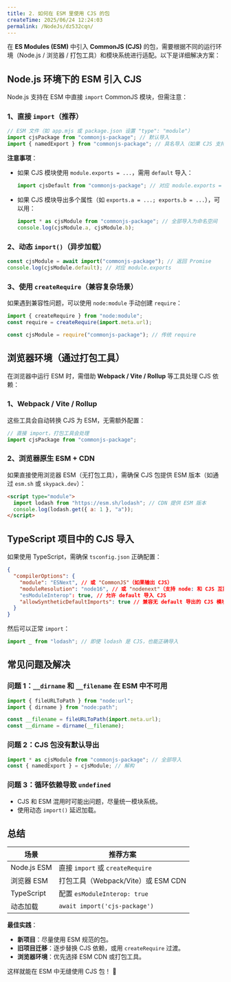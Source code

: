 ```yaml
---
title: 2. 如何在 ESM 里使用 CJS 的包
createTime: 2025/06/24 12:24:03
permalink: /NodeJs/dz532cqn/
---
```


在 **ES Modules (ESM)** 中引入 **CommonJS (CJS)** 的包，需要根据不同的运行环境（Node.js / 浏览器 / 打包工具）和模块系统进行适配。以下是详细解决方案：

## Node.js 环境下的 ESM 引入 CJS

Node.js 支持在 ESM 中直接 `import` CommonJS 模块，但需注意：

### 1、直接 `import`（推荐）

```javascript
// ESM 文件（如 app.mjs 或 package.json 设置 "type": "module"）
import cjsPackage from "commonjs-package"; // 默认导入
import { namedExport } from "commonjs-package"; // 具名导入（如果 CJS 支持）
```

**注意事项**：

- 如果 CJS 模块使用 `module.exports = ...`，需用 `default` 导入：

  ```javascript
  import cjsDefault from "commonjs-package"; // 对应 module.exports = ...
  ```

- 如果 CJS 模块导出多个属性（如 `exports.a = ...; exports.b = ...`），可以用：

  ```javascript
  import * as cjsModule from "commonjs-package"; // 全部导入为命名空间
  console.log(cjsModule.a, cjsModule.b);
  ```

### 2、动态 `import()`（异步加载）

```javascript
const cjsModule = await import("commonjs-package"); // 返回 Promise
console.log(cjsModule.default); // 对应 module.exports
```

### 3、使用 `createRequire`（兼容复杂场景）

如果遇到兼容性问题，可以使用 `node:module` 手动创建 `require`：

```javascript
import { createRequire } from "node:module";
const require = createRequire(import.meta.url);

const cjsModule = require("commonjs-package"); // 传统 require
```

## 浏览器环境（通过打包工具）

在浏览器中运行 ESM 时，需借助 **Webpack / Vite / Rollup** 等工具处理 CJS 依赖：

### 1、Webpack / Vite / Rollup

这些工具会自动转换 CJS 为 ESM，无需额外配置：

```javascript
// 直接 import，打包工具会处理
import cjsPackage from "commonjs-package";
```

### 2、浏览器原生 ESM + CDN

如果直接使用浏览器 ESM（无打包工具），需确保 CJS 包提供 ESM 版本（如通过 `esm.sh` 或 `skypack.dev`）：

```html
<script type="module">
  import lodash from "https://esm.sh/lodash"; // CDN 提供 ESM 版本
  console.log(lodash.get({ a: 1 }, "a"));
</script>
```

## TypeScript 项目中的 CJS 导入

如果使用 TypeScript，需确保 `tsconfig.json` 正确配置：

```json
{
  "compilerOptions": {
    "module": "ESNext", // 或 "CommonJS"（如果输出 CJS）
    "moduleResolution": "node16", // 或 "nodenext"（支持 node: 和 CJS 互操作）
    "esModuleInterop": true, // 允许 default 导入 CJS
    "allowSyntheticDefaultImports": true // 兼容无 default 导出的 CJS 模块
  }
}
```

然后可以正常 `import`：

```typescript
import _ from "lodash"; // 即使 lodash 是 CJS，也能正确导入
```

## 常见问题及解决

### 问题 1：`__dirname` 和 `__filename` 在 ESM 中不可用

```javascript
import { fileURLToPath } from "node:url";
import { dirname } from "node:path";

const __filename = fileURLToPath(import.meta.url);
const __dirname = dirname(__filename);
```

### 问题 2：CJS 包没有默认导出

```javascript
import * as cjsModule from "commonjs-package"; // 全部导入
const { namedExport } = cjsModule; // 解构
```

### 问题 3：循环依赖导致 `undefined`

- CJS 和 ESM 混用时可能出问题，尽量统一模块系统。
- 使用动态 `import()` 延迟加载。

## 总结

| **场景**    | **推荐方案**                       |
| ----------- | ---------------------------------- |
| Node.js ESM | 直接 `import` 或 `createRequire`   |
| 浏览器 ESM  | 打包工具（Webpack/Vite）或 ESM CDN |
| TypeScript  | 配置 `esModuleInterop: true`       |
| 动态加载    | `await import('cjs-package')`      |

**最佳实践**：

- **新项目**：尽量使用 ESM 规范的包。
- **旧项目迁移**：逐步替换 CJS 依赖，或用 `createRequire` 过渡。
- **浏览器环境**：优先选择 ESM CDN 或打包工具。

这样就能在 ESM 中无缝使用 CJS 包！ 🚀
